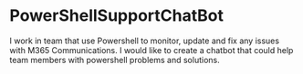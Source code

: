 # PowerShellSupportChatBot
I work in team that use Powershell to monitor, update and fix any issues with M365 Communications. I would like to create  a chatbot that could help team members with powershell problems and solutions. 
